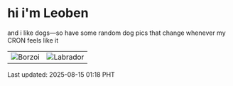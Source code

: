 # hi i'm Leoben

and i like dogs—so have some random dog pics that change whenever my CRON feels like it

|  |  |
|--------|----------|
| ![Borzoi](https://random-dog-vercel.vercel.app/api/random-borzoi?v=1755191886) | ![Labrador](https://random-dog-vercel.vercel.app/api/random-labrador?v=1755191886) |

Last updated: 2025-08-15 01:18 PHT
